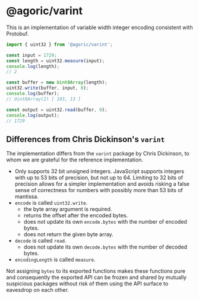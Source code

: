 # @agoric/varint

This is an implementation of variable width integer encoding consistent with
Protobuf.

```js
import { uint32 } from '@agoric/varint';

const input = 1729;
const length = uint32.measure(input);
console.log(length);
// 2

const buffer = new Uint8Array(length);
uint32.write(buffer, input, 0);
console.log(buffer);
// Uint8Array(2) [ 193, 13 ]

const output = uint32.read(buffer, 0);
console.log(output);
// 1729
```

## Differences from Chris Dickinson's `varint`

The implementation differs from the `varint` package by Chris Dickinson, to
whom we are grateful for the reference implementation.

* Only supports 32 bit unsigned integers.
  JavaScript supports integers with up to 53 bits of precision,
  but not up to 64.
  Limiting to 32 bits of precision allows for a simpler implementation
  and avoids risking a false sense of correctness for numbers with possibly
  more than 53 bits of mantissa.
* `encode` is called `uint32.write`.
  * the byte array argument is required.
  * returns the offset after the encoded bytes.
  * does not update its own `encode.bytes` with the number of encoded bytes.
  * does not return the given byte array.
* `decode` is called `read`.
  * does not update its own `decode.bytes` with the number of decoded bytes.
* `encodingLength` is called `measure`.

Not assigning `bytes` to its exported functions makes these functions pure and
consequently the exported API can be frozen and shared by mutually suspicious
packages without risk of them using the API surface to eavesdrop on each other.

